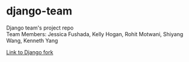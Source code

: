 # django-team
Django team's project repo  
Team Members: Jessica Fushada, Kelly Hogan, Rohit Motwani, Shiyang Wang, Kenneth Yang  

[Link to Django fork](https://github.com/nyu-ossd-s18/django)
